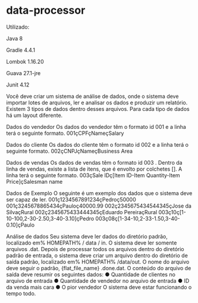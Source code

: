 # data-processor

Utilizado:

Java 8

Gradle 4.4.1

Lombok 1.16.20

Guava 27.1-jre

Junit 4.12



Você deve criar um sistema de análise de dados, onde o sistema deve importar
lotes de arquivos, ler e analisar os dados e produzir um relatório.
Existem 3 tipos de dados dentro desses arquivos.
Para cada tipo de dados há um layout diferente.

Dados do vendedor
Os dados do vendedor têm o formato id 001 e a linha terá o seguinte formato.
001çCPFçNameçSalary

Dados do cliente
Os dados do cliente têm o formato id 002 e a linha terá o seguinte formato.
002çCNPJçNameçBusiness Area

Dados de vendas
Os dados de vendas têm o formato id 003 . Dentro da linha de vendas, existe a lista
de itens, que é envolto por colchetes []. A linha terá o seguinte formato.
003çSale IDç[Item ID-Item Quantity-Item Price]çSalesman name

Dados de Exemplo
O seguinte é um exemplo dos dados que o sistema deve ser capaz de ler.
001ç1234567891234çPedroç50000
001ç3245678865434çPauloç40000.99
002ç2345675434544345çJose da SilvaçRural
002ç2345675433444345çEduardo PereiraçRural
003ç10ç[1-10-100,2-30-2.50,3-40-3.10]çPedro
003ç08ç[1-34-10,2-33-1.50,3-40-0.10]çPaulo

Análise de dados
Seu sistema deve ler dados do diretório padrão, localizado em% HOMEPATH% /
data / in.
O sistema deve ler somente arquivos .dat.
Depois de processar todos os arquivos dentro do diretório padrão de entrada, o
sistema deve criar um arquivo dentro do diretório de saída padrão, localizado em%
HOMEPATH% /data/out.
O nome do arquivo deve seguir o padrão, {flat_file_name} .done.dat.
O conteúdo do arquivo de saída deve resumir os seguintes dados:
● Quantidade de clientes no arquivo de entrada
● Quantidade de vendedor no arquivo de entrada
● ID da venda mais cara
● O pior vendedor
O sistema deve estar funcionando o tempo todo.
